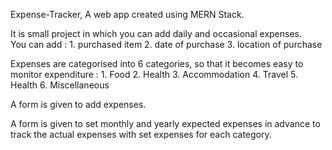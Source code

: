 Expense-Tracker, A web app created using MERN Stack.

It is small project in which you can add daily and occasional expenses.<br/>
You can add : 
    1. purchased item
    2. date of purchase
    3. location of purchase

Expenses are categorised into 6 categories, so that it becomes easy to monitor expenditure :
    1. Food
    2. Health
    3. Accommodation
    4. Travel
    5. Health
    6. Miscellaneous

A form is given to add expenses.

A form is given to set monthly and yearly expected expenses in advance to track the actual expenses 
with set expenses for each category.

